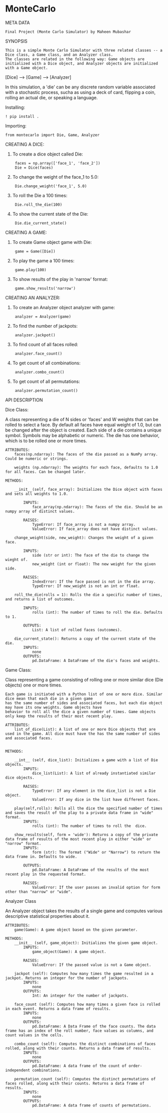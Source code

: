 # MonteCarlo


META DATA

    Final Project (Monte Carlo Simulator) by Maheen Mubashar

SYNOPSIS

    This is a simple Monte Carlo Simulator with three related classes -- a Dice class, a Game class, and an Analyzer class.
    The classes are related in the following way: Game objects are initialized with a Dice object, and Analyzer objects are initialized with a Game object.

[Dice] --> [Game] --> [Analyzer]

In this simulation, a 'die' can be any discrete random variable associated with a stochastic process, sucha as using a deck of card, flipping a coin, rolling an actual die, or speaking a language.

Installing:

    ! pip install .

Importing:

    from montecarlo import Die, Game, Analyzer


CREATING A DICE:

1. To create a dice object called Die:

        faces = np.array(['face_1', 'face_2'])
        Die = Dice(faces)


2. To change the weight of the face_1 to 5.0:

        Die.change_weight('face_1', 5.0)


3. To roll the Die a 100 times:

        Die.roll_the_die(100)


4. To show the current state of the Die:

        Die.die_current_state()


CREATING A GAME:

1. To create Game object game with Die:

        game = Game([Die])


2. To play the game a 100 times:

        game.play(100)


3. To show results of the play in 'narrow' format:

        game.show_results('narrow')


CREATING AN ANALYZER:

1. To create an Analyzer object analyzer with game:

        analyzer = Analyzer(game)


2. To find the number of jackpots:

        analyzer.jackpot()


3. To find count of all faces rolled:

        analyzer.face_count()


4. To get count of all combinations:

        analyzer.combo_count()


5. To get count of all permutations:

        analyzer.permutation_count()



API DESCRIPTION

Dice Class:

A class representing a die of N sides or 'faces' and W weights that can be rolled to select a face. By default 
    all faces have equal weight of 1.0, but can be changed after the object is created. Each side of a die contains a
    unique symbol. Symbols may be alphabetic or numeric. The die has one behavior, which is to be rolled one or more times.
    
    ATTRIBUTES:
        faces(np.ndarray): The faces of the die passed as a NumPy array. Could be numeric or strings.
        
        weights (np.ndarray): The weights for each face, defaults to 1.0 for all faces. Can be changed later.
        
    METHODS:
        
        __init__(self, face_array): Initializes the Dice object with faces and sets all weights to 1.0.
        
            INPUTS: 
                face_array(np.ndarray): The faces of the die. Should be an numpy array of distinct values.
            
            RAISES:
                TypeError: If face_array is not a numpy array.
                ValueError: If face_array does not have distinct values.
        
        change_weight(side, new_weight): Changes the weight of a given face.
        
            INPUTS:
                side (str or int): The face of the die to change the wieght of.
                new_weight (int or float): The new weight for the given side.
                
            RAISES:
                IndexError: If the face passed is not in the die array.
                TypeError: If new_weight is not an int or float.
            
        roll_the_die(rolls = 1): Rolls the die a specific number of times, and returns a list of outcomes.
        
            INPUTS:
                rolls (int): The number of times to roll the die. Defaults to 1.
        
            OUTPUTS: 
                List: A list of rolled faces (outcomes).
            
        die_current_state(): Returns a copy of the current state of the die.
            INPUTS:
                none
            OUTPUTS:
                pd.DataFrame: A DataFrame of the die's faces and weights.
                
 
Game Class:

Class representing a game consisting of rolling one or more similar dice (Die objects) one or more times. 
    
    Each game is initiated with a Python list of one or more dice. Similar dice mean that each die in a given game 
    has the same number of sides and associated faces, but each die object may have its onw weights. Game objects have 
    behavior to roll all the dice a given number of times. Game objects only keep the results of their most recent play.
    
    ATTRIBUTES:
        list_of_dice(List): A list of one or more Dice objects that are used in the game. All dice must have the has the same number of sides and associated faces.
        
    
    METHODS:
        
        __int__ (self, dice_list): Initializes a game with a list of Die objects.
            INPUTS:
                dice_list(List): A list of already instantiated similar dice objects.
            
            RAISES: 
                TypeError: If any element in the dice_list is not a Die object.
                ValueError: If any dice in the list have different faces.
                
        play(self,rolls): Rolls all the dice the specified number of times and saves the result of the play to a private data frame in "wide" format.
            INPUTS:
                rolls (int): The number of times to roll the  dice.
        
        show_results(self, form = 'wide'): Returns a copy of the private data frame of results of the most recent play in either "wide" or "narrow" format.
            INPUTS: 
                form (str): The format ("Wide" or "Narrow") to return the data frame in. Defaults to wide. 
        
            OUTPUTS:
                pd.DataFrame: A DataFrame of the results of the most recent play in the requested format.
            
            RAISES:
                ValueError: If the user passes an invalid option for form other than "narrow" or "wide".
                
Analyzer Class

An Analyzer object takes the results of a single game and computes various descriptive statistical properties about it.
    
    ATTRIBUTES:
        game(Game): A game object based on the given parameter.        
 
    METHODS:
        __init__ (self, game_object): Initializes the given game object.
            INPUTS: 
                game_object(Game): A game object.
        
            RAISES:
                ValueError: If the passed value is not a Game object.
        
        jackpot (self): Computes how many times the game resulted in a jackpot. Returns an integer for the number of jackpots.
            INPUTS:
                none
            OUTPUTS:
                Int: An integer for the number of jackpots.
        
        face_count (self): Computes how many times a given face is rolled in each event. Returns a data frame of results.
            INPUTS:
                none
            OUTPUTS: 
                pd.DataFrame: A Data Frame of the face counts. The data frame has an index of the roll number, face values as columns, and count values in the cells.  
        
        combo_count (self): Computes the distinct combinations of faces rolled, along with their counts. Returns a data frame of results.
            INPUTS:
                none
            OUTPUTS:
                pd.DataFrame: A data frame of the count of order-independent combinations. 
                
        permutation_count (self): Computes the distinct permutations of faces rolled, along with their counts. Returns a data frame of results.
            INPUTS:
                none
            OUTPUTS:
                pd.DataFrame: A data frame of counts of permutations.
    
